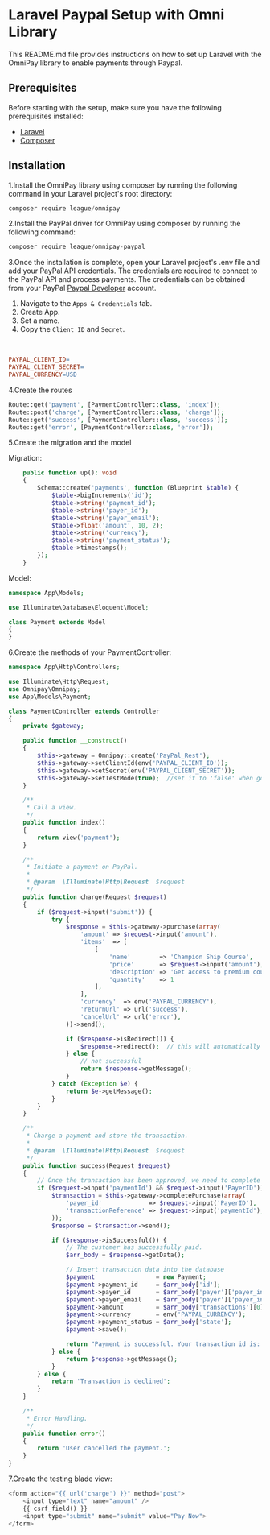 <h1>Laravel Paypal Setup with Omni Library</h1>

<p>This README.md file provides instructions on how to set up Laravel with the OmniPay library to enable payments through Paypal.</p>

<h2>Prerequisites</h2>

<p>Before starting with the setup, make sure you have the following prerequisites installed:</p>

<ul>
    <li><a href="https://laravel.com/docs/10.x">Laravel</a></li>
    <li><a href="https://getcomposer.org/doc/00-intro.md">Composer</a></li>
</ul>

<h2>Installation</h2>

1.Install the OmniPay library using composer by running the following command in your Laravel project's root directory:
<br>

```javascript
composer require league/omnipay
```

2.Install the PayPal driver for OmniPay using composer by running the following command:
<br>

```javascript
composer require league/omnipay-paypal
```

3.Once the installation is complete, open your Laravel project's .env file and add your PayPal API credentials. The credentials are required to connect to the PayPal API and process payments. The credentials can be obtained from your PayPal <a href="https://developer.paypal.com/">Paypal Developer</a> account.

<ol>
    <li>Navigate to the <code>Apps & Credentials</code> tab.</li>
    <li>Create App.</li>
    <li>Set a name.</li>
    <li>Copy the <code>Client ID</code> and <code>Secret</code>.</li>
</ol>

<br>

```makefile
PAYPAL_CLIENT_ID=
PAYPAL_CLIENT_SECRET=
PAYPAL_CURRENCY=USD
```

4.Create the routes
<br>

```php
Route::get('payment', [PaymentController::class, 'index']);
Route::post('charge', [PaymentController::class, 'charge']);
Route::get('success', [PaymentController::class, 'success']);
Route::get('error', [PaymentController::class, 'error']);
```

5.Create the migration and the model
<br>

Migration:

```php
    public function up(): void
    {
        Schema::create('payments', function (Blueprint $table) {
            $table->bigIncrements('id');
            $table->string('payment_id');
            $table->string('payer_id');
            $table->string('payer_email');
            $table->float('amount', 10, 2);
            $table->string('currency');
            $table->string('payment_status');
            $table->timestamps();
        });
    }
```

Model:

```php
namespace App\Models;

use Illuminate\Database\Eloquent\Model;

class Payment extends Model
{
}

```

6.Create the methods of your PaymentController:
<br>

```php
namespace App\Http\Controllers;

use Illuminate\Http\Request;
use Omnipay\Omnipay;
use App\Models\Payment;

class PaymentController extends Controller
{
    private $gateway;

    public function __construct()
    {
        $this->gateway = Omnipay::create('PayPal_Rest');
        $this->gateway->setClientId(env('PAYPAL_CLIENT_ID'));
        $this->gateway->setSecret(env('PAYPAL_CLIENT_SECRET'));
        $this->gateway->setTestMode(true);  //set it to 'false' when go live
    }

    /**
     * Call a view.
     */
    public function index()
    {
        return view('payment');
    }

    /**
     * Initiate a payment on PayPal.
     *
     * @param  \Illuminate\Http\Request  $request
     */
    public function charge(Request $request)
    {
        if ($request->input('submit')) {
            try {
                $response = $this->gateway->purchase(array(
                    'amount' => $request->input('amount'),
                    'items'  => [
                        [
                            'name'        => 'Champion Ship Course',
                            'price'       => $request->input('amount'),
                            'description' => 'Get access to premium courses.',
                            'quantity'    => 1
                        ],
                    ],
                    'currency'  => env('PAYPAL_CURRENCY'),
                    'returnUrl' => url('success'),
                    'cancelUrl' => url('error'),
                ))->send();

                if ($response->isRedirect()) {
                    $response->redirect();  // this will automatically forward the customer
                } else {
                    // not successful
                    return $response->getMessage();
                }
            } catch (Exception $e) {
                return $e->getMessage();
            }
        }
    }

    /**
     * Charge a payment and store the transaction.
     *
     * @param  \Illuminate\Http\Request  $request
     */
    public function success(Request $request)
    {
        // Once the transaction has been approved, we need to complete it.
        if ($request->input('paymentId') && $request->input('PayerID')) {
            $transaction = $this->gateway->completePurchase(array(
                'payer_id'             => $request->input('PayerID'),
                'transactionReference' => $request->input('paymentId'),
            ));
            $response = $transaction->send();

            if ($response->isSuccessful()) {
                // The customer has successfully paid.
                $arr_body = $response->getData();

                // Insert transaction data into the database
                $payment                 = new Payment;
                $payment->payment_id     = $arr_body['id'];
                $payment->payer_id       = $arr_body['payer']['payer_info']['payer_id'];
                $payment->payer_email    = $arr_body['payer']['payer_info']['email'];
                $payment->amount         = $arr_body['transactions'][0]['amount']['total'];
                $payment->currency       = env('PAYPAL_CURRENCY');
                $payment->payment_status = $arr_body['state'];
                $payment->save();

                return "Payment is successful. Your transaction id is: " . $arr_body['id'];
            } else {
                return $response->getMessage();
            }
        } else {
            return 'Transaction is declined';
        }
    }

    /**
     * Error Handling.
     */
    public function error()
    {
        return 'User cancelled the payment.';
    }
}
```

7.Create the testing blade view:
<br>

```php
<form action="{{ url('charge') }}" method="post">
    <input type="text" name="amount" />
    {{ csrf_field() }}
    <input type="submit" name="submit" value="Pay Now">
</form>
```
